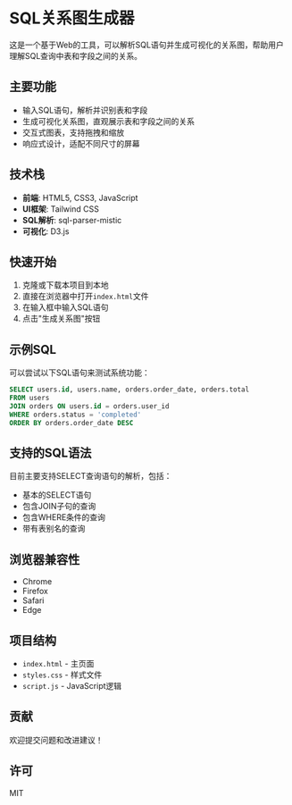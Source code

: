 # SQL关系图生成器

这是一个基于Web的工具，可以解析SQL语句并生成可视化的关系图，帮助用户理解SQL查询中表和字段之间的关系。

## 主要功能

- 输入SQL语句，解析并识别表和字段
- 生成可视化关系图，直观展示表和字段之间的关系
- 交互式图表，支持拖拽和缩放
- 响应式设计，适配不同尺寸的屏幕

## 技术栈

- **前端**: HTML5, CSS3, JavaScript
- **UI框架**: Tailwind CSS
- **SQL解析**: sql-parser-mistic
- **可视化**: D3.js

## 快速开始

1. 克隆或下载本项目到本地
2. 直接在浏览器中打开`index.html`文件
3. 在输入框中输入SQL语句
4. 点击"生成关系图"按钮

## 示例SQL

可以尝试以下SQL语句来测试系统功能：

```sql
SELECT users.id, users.name, orders.order_date, orders.total 
FROM users 
JOIN orders ON users.id = orders.user_id 
WHERE orders.status = 'completed' 
ORDER BY orders.order_date DESC
```

## 支持的SQL语法

目前主要支持SELECT查询语句的解析，包括：

- 基本的SELECT语句
- 包含JOIN子句的查询
- 包含WHERE条件的查询
- 带有表别名的查询

## 浏览器兼容性

- Chrome
- Firefox
- Safari
- Edge

## 项目结构

- `index.html` - 主页面
- `styles.css` - 样式文件
- `script.js` - JavaScript逻辑

## 贡献

欢迎提交问题和改进建议！

## 许可

MIT 